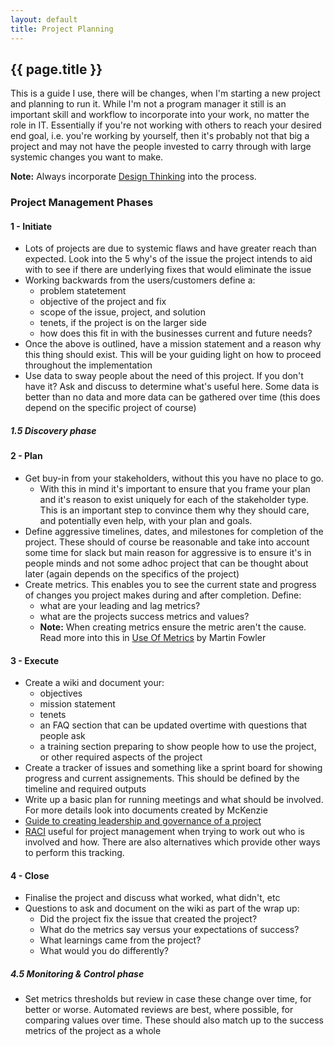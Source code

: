 ```yaml
---
layout: default
title: Project Planning
---
```


## {{ page.title }}

This is a guide I use, there will be changes, when I'm starting a new project and planning to run it. While I'm not a program manager it still is an important skill and workflow to incorporate into your work, no matter the role in IT. Essentially if you're not working with others to reach your desired end goal, i.e. you're working by yourself, then it's probably not that big a project and may not have the people invested to carry through with large systemic changes you want to make.

**Note:** Always incorporate [Design Thinking](https://education.nsw.gov.au/teaching-and-learning/curriculum/key-learning-areas/stem/early-stage-1-to-stage-3/project-based-learning-and-design-thinking/phases-of-design-thinking) into the process.

### Project Management Phases

#### 1 - Initiate

* Lots of projects are due to systemic flaws and have greater reach than expected. Look into the 5 why's of the issue the project intends to aid with to see if there are underlying fixes that would eliminate the issue
* Working backwards from the users/customers define a:
  * problem statetement
  * objective of the project and fix
  * scope of the issue, project, and solution
  * tenets, if the project is on the larger side
  * how does this fit in with the businesses current and future needs?
* Once the above is outlined, have a mission statement and a reason why this thing should exist. This will be your guiding light on how to proceed throughout the implementation
* Use data to sway people about the need of this project. If you don't have it? Ask and discuss to determine what's useful here. Some data is better than no data and more data can be gathered over time (this does depend on the specific project of course)

##### 1.5 Discovery phase

#### 2 - Plan

* Get buy-in from your stakeholders, without this you have no place to go.
  * With this in mind it's important to ensure that you frame your plan and it's reason to exist uniquely for each of the stakeholder type. This is an  important step to convince them why they should care, and potentially even help, with your plan and goals.
* Define aggressive timelines, dates, and milestones for completion of the project. These should of course be reasonable and take into account some time for slack but main reason for aggressive is to ensure it's in people minds and not some adhoc project that can be thought about later (again depends on the specifics of the project)
* Create metrics. This enables you to see the current state and progress of changes you project makes during and after completion. Define:
  * what are your leading and lag metrics?
  * what are the projects success metrics and values?
  * **Note:** When creating metrics ensure the metric aren't the cause. Read more into this in [Use Of Metrics](https://www.martinfowler.com/articles/useOfMetrics.html) by Martin Fowler

#### 3 - Execute

* Create a wiki and document your:
  * objectives
  * mission statement
  * tenets
  * an FAQ section that can be updated overtime with questions that people ask
  * a training section preparing to show people how to use the project, or other required aspects of the project
* Create a tracker of issues and something like a sprint board for showing progress and current assignements. This should be defined by the timeline and required outputs
* Write up a basic plan for running meetings and what should be involved. For more details look into documents created by McKenzie
* [Guide to creating leadership and governance of a project](https://opensource.guide/leadership-and-governance/)
* [RACI](https://racichart.org/the-raci-model/) useful for project management when trying to work out who is involved and how. There are also alternatives which provide other ways to perform this tracking.

#### 4 - Close

* Finalise the project and discuss what worked, what didn't, etc
* Questions to ask and document on the wiki as part of the wrap up:
  * Did the project fix the issue that created the project?
  * What do the metrics say versus your expectations of success?
  * What learnings came from the project?
  * What would you do differently?

##### 4.5 Monitoring & Control phase

* Set metrics thresholds but review in case these change over time, for better or worse. Automated reviews are best, where possible, for comparing values over time. These should also match up to the success metrics of the project as a whole
